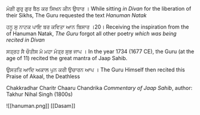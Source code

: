 ਮੰਗੀ ਗੁਰੁ ਗੁਰ ਬੈਠ ਕਰ ਸਿਖਨ ਕੀਨ ਉਧਾਰ । 
While sitting *in Divan* for the liberation of their Sikhs,
The Guru requested the text *Hanuman Natak*

ਹਨੂ ਸੁ ਨਾਟਕ ਪਾਇ ਬਰ ਕਵਿਤਾ ਆਨ ਬਿਸਾਰ ।20।
Receiving the inspiration from the of Hanuman Natak,
*The Guru* forgot all other poetry *which was being recited in Divan*

ਸਤ੍ਰਹ ਸੈ ਚੌਤੀਸ ਮੋ ਮਹਾ ਮੰਤ੍ਰ ਸੁਭ ਜਾਪ । 
In the year 1734 (1677 CE), the Guru (at the age of 11)
recited the great mantra of Jaap Sahib. 

ਉਸਤਤਿ ਆਦਿ ਅਕਾਲ ਪੁਨ ਕਰੀ ਉਚਾਰਨ ਆਪ । 
The Guru Himself then recited this
Praise of Akaal, the Deathless 

Chakkradhar Charitr Chaaru Chandrika *Commentary of Jaap Sahib*, author: Takhur Nihal Singh (1800s) 

![[hanuman.png]]
[[Dasam]]
